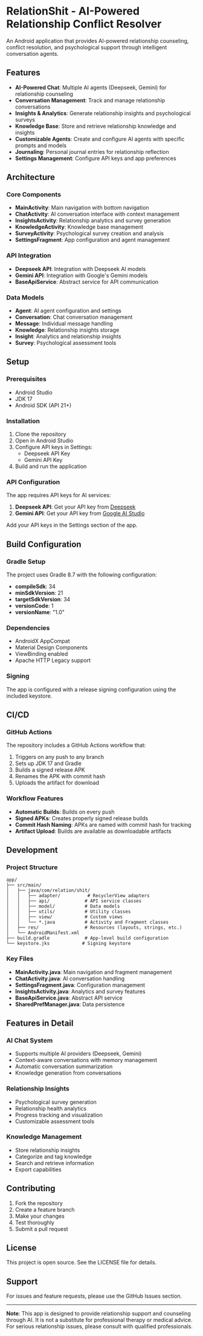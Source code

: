 # RelationShit - AI-Powered Relationship Conflict Resolver

An Android application that provides AI-powered relationship counseling, conflict resolution, and psychological support through intelligent conversation agents.

## Features

- **AI-Powered Chat**: Multiple AI agents (Deepseek, Gemini) for relationship counseling
- **Conversation Management**: Track and manage relationship conversations
- **Insights & Analytics**: Generate relationship insights and psychological surveys
- **Knowledge Base**: Store and retrieve relationship knowledge and insights
- **Customizable Agents**: Create and configure AI agents with specific prompts and models
- **Journaling**: Personal journal entries for relationship reflection
- **Settings Management**: Configure API keys and app preferences

## Architecture

### Core Components

- **MainActivity**: Main navigation with bottom navigation
- **ChatActivity**: AI conversation interface with context management
- **InsightsActivity**: Relationship analytics and survey generation
- **KnowledgeActivity**: Knowledge base management
- **SurveyActivity**: Psychological survey creation and analysis
- **SettingsFragment**: App configuration and agent management

### API Integration

- **Deepseek API**: Integration with Deepseek AI models
- **Gemini API**: Integration with Google's Gemini models
- **BaseApiService**: Abstract service for API communication

### Data Models

- **Agent**: AI agent configuration and settings
- **Conversation**: Chat conversation management
- **Message**: Individual message handling
- **Knowledge**: Relationship insights storage
- **Insight**: Analytics and relationship insights
- **Survey**: Psychological assessment tools

## Setup

### Prerequisites

- Android Studio
- JDK 17
- Android SDK (API 21+)

### Installation

1. Clone the repository
2. Open in Android Studio
3. Configure API keys in Settings:
   - Deepseek API Key
   - Gemini API Key
4. Build and run the application

### API Configuration

The app requires API keys for AI services:

1. **Deepseek API**: Get your API key from [Deepseek](https://platform.deepseek.com/)
2. **Gemini API**: Get your API key from [Google AI Studio](https://aistudio.google.com/)

Add your API keys in the Settings section of the app.

## Build Configuration

### Gradle Setup

The project uses Gradle 8.7 with the following configuration:

- **compileSdk**: 34
- **minSdkVersion**: 21
- **targetSdkVersion**: 34
- **versionCode**: 1
- **versionName**: "1.0"

### Dependencies

- AndroidX AppCompat
- Material Design Components
- ViewBinding enabled
- Apache HTTP Legacy support

### Signing

The app is configured with a release signing configuration using the included keystore.

## CI/CD

### GitHub Actions

The repository includes a GitHub Actions workflow that:

1. Triggers on any push to any branch
2. Sets up JDK 17 and Gradle
3. Builds a signed release APK
4. Renames the APK with commit hash
5. Uploads the artifact for download

### Workflow Features

- **Automatic Builds**: Builds on every push
- **Signed APKs**: Creates properly signed release builds
- **Commit Hash Naming**: APKs are named with commit hash for tracking
- **Artifact Upload**: Builds are available as downloadable artifacts

## Development

### Project Structure

```
app/
├── src/main/
│   ├── java/com/relation/shit/
│   │   ├── adapter/          # RecyclerView adapters
│   │   ├── api/             # API service classes
│   │   ├── model/           # Data models
│   │   ├── utils/           # Utility classes
│   │   ├── view/            # Custom views
│   │   └── *.java           # Activity and Fragment classes
│   ├── res/                 # Resources (layouts, strings, etc.)
│   └── AndroidManifest.xml
├── build.gradle             # App-level build configuration
└── keystore.jks            # Signing keystore
```

### Key Files

- **MainActivity.java**: Main navigation and fragment management
- **ChatActivity.java**: AI conversation handling
- **SettingsFragment.java**: Configuration management
- **InsightsActivity.java**: Analytics and survey features
- **BaseApiService.java**: Abstract API service
- **SharedPrefManager.java**: Data persistence

## Features in Detail

### AI Chat System

- Supports multiple AI providers (Deepseek, Gemini)
- Context-aware conversations with memory management
- Automatic conversation summarization
- Knowledge generation from conversations

### Relationship Insights

- Psychological survey generation
- Relationship health analytics
- Progress tracking and visualization
- Customizable assessment tools

### Knowledge Management

- Store relationship insights
- Categorize and tag knowledge
- Search and retrieve information
- Export capabilities

## Contributing

1. Fork the repository
2. Create a feature branch
3. Make your changes
4. Test thoroughly
5. Submit a pull request

## License

This project is open source. See the LICENSE file for details.

## Support

For issues and feature requests, please use the GitHub Issues section.

---

**Note**: This app is designed to provide relationship support and counseling through AI. It is not a substitute for professional therapy or medical advice. For serious relationship issues, please consult with qualified professionals.